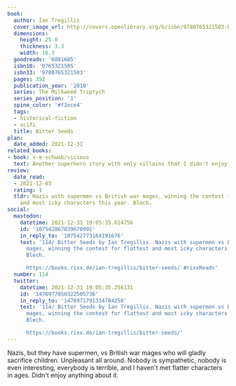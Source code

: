```yaml
---
book:
  author: Ian Tregillis
  cover_image_url: http://covers.openlibrary.org/b/isbn/9780765321503-L.jpg
  dimensions:
    height: 25.0
    thickness: 3.3
    width: 16.3
  goodreads: '6881685'
  isbn10: '0765321505'
  isbn13: '9780765321503'
  pages: 352
  publication_year: '2010'
  series: The Milkweed Triptych
  series_position: '1'
  spine_color: '#f2ece4'
  tags:
  - historical-fiction
  - scifi
  title: Bitter Seeds
plan:
  date_added: 2021-12-31
related_books:
- book: v-e-schwab/vicious
  text: Another superhero story with only villains that I didn't enjoy.
review:
  date_read:
  - 2021-12-03
  rating: 1
  tldr: Nazis with supermen vs British war mages, winning the contest for flattest
    and most icky characters this year. Blech.
social:
  mastodon:
    datetime: 2021-12-31 19:05:35.614756
    id: '107542867839670991'
    in_reply_to: '107542773164191676'
    text: '114/ Bitter Seeds by Ian Tregillis. Nazis with supermen vs British war
      mages, winning the contest for flattest and most icky characters this year.
      Blech.

      https://books.rixx.de/ian-tregillis/bitter-seeds/ #rixxReads'
  number: 114
  twitter:
    datetime: 2021-12-31 19:05:35.256131
    id: '1476977850322505736'
    in_reply_to: '1476971791314784258'
    text: '114/ Bitter Seeds by Ian Tregillis. Nazis with supermen vs British war
      mages, winning the contest for flattest and most icky characters this year.
      Blech.

      https://books.rixx.de/ian-tregillis/bitter-seeds/'
---
```


Nazis, but they have supermen, vs British war mages who will gladly sacrifice children. Unpleasant all around. Nobody is
sympathetic, nobody is even interesting, everybody is terrible, and I haven't met flatter characters in ages. Didn't
enjoy anything about it.

